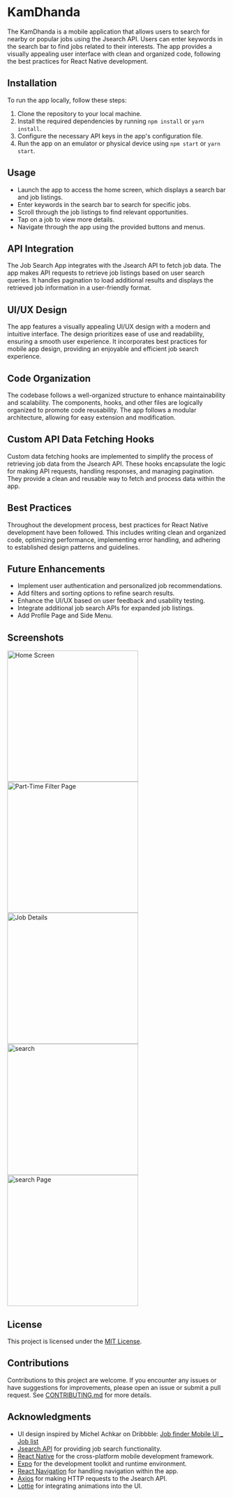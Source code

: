 # KamDhanda

The KamDhanda is a mobile application that allows users to search for nearby or popular jobs using the Jsearch API. Users can enter keywords in the search bar to find jobs related to their interests. The app provides a visually appealing user interface with clean and organized code, following the best practices for React Native development.

## Installation

To run the app locally, follow these steps:

1. Clone the repository to your local machine.
2. Install the required dependencies by running `npm install` or `yarn install`.
3. Configure the necessary API keys in the app's configuration file.
4. Run the app on an emulator or physical device using `npm start` or `yarn start`.

## Usage

- Launch the app to access the home screen, which displays a search bar and job listings.
- Enter keywords in the search bar to search for specific jobs.
- Scroll through the job listings to find relevant opportunities.
- Tap on a job to view more details.
- Navigate through the app using the provided buttons and menus.

## API Integration

The Job Search App integrates with the Jsearch API to fetch job data. The app makes API requests to retrieve job listings based on user search queries. It handles pagination to load additional results and displays the retrieved job information in a user-friendly format.

## UI/UX Design

The app features a visually appealing UI/UX design with a modern and intuitive interface. The design prioritizes ease of use and readability, ensuring a smooth user experience. It incorporates best practices for mobile app design, providing an enjoyable and efficient job search experience.

## Code Organization

The codebase follows a well-organized structure to enhance maintainability and scalability. The components, hooks, and other files are logically organized to promote code reusability. The app follows a modular architecture, allowing for easy extension and modification.

## Custom API Data Fetching Hooks

Custom data fetching hooks are implemented to simplify the process of retrieving job data from the Jsearch API. These hooks encapsulate the logic for making API requests, handling responses, and managing pagination. They provide a clean and reusable way to fetch and process data within the app.

## Best Practices

Throughout the development process, best practices for React Native development have been followed. This includes writing clean and organized code, optimizing performance, implementing error handling, and adhering to established design patterns and guidelines.

## Future Enhancements

- Implement user authentication and personalized job recommendations.
- Add filters and sorting options to refine search results.
- Enhance the UI/UX based on user feedback and usability testing.
- Integrate additional job search APIs for expanded job listings.
- Add Profile Page and Side Menu.

## Screenshots

<img src="https://github.com/tripti033/Job_search_app/assets/107789391/3fbdb3af-8f76-4b6e-82f2-3501587c9c85" alt="Home Screen" width="300" height="300">
<img src="https://github.com/tripti033/Job_search_app/assets/107789391/01a01f7a-530e-453b-a061-c825fe122ae3" alt="Part-Time Filter Page" width="300" height="300">
<img src="https://github.com/tripti033/Job_search_app/assets/107789391/257b1325-681b-405f-a8f5-1d34f8c609b1" alt="Job Details" width="300" height="300">
<img src="https://github.com/tripti033/Job_search_app/assets/107789391/78d9e08f-b5ef-4614-a417-3f6c5cebd100" alt="search" width="300" height="300">
<img src="https://github.com/tripti033/Job_search_app/assets/107789391/4e6924b3-907c-4ad1-9b93-f5fcb995c0e0" alt="search Page" width="300" height="300">


## License

This project is licensed under the [MIT License](LICENSE).

## Contributions

Contributions to this project are welcome. If you encounter any issues or have suggestions for improvements, please open an issue or submit a pull request. See [CONTRIBUTING.md](CONTRIBUTING.md) for more details.

## Acknowledgments
- UI design inspired by  Michel Achkar on Dribbble: [Job finder Mobile UI _ Job list]([link-to-design](https://dribbble.com/shots/11867493-Job-finder-Mobile-UI-Job-list))
- [Jsearch API](https://jsearch.io/) for providing job search functionality.
- [React Native](https://reactnative.dev/) for the cross-platform mobile development framework.
- [Expo](https://expo.io/) for the development toolkit and runtime environment.
- [React Navigation](https://reactnavigation.org/) for handling navigation within the app.
- [Axios](https://axios-http.com/) for making HTTP requests to the Jsearch API.
- [Lottie](https://airbnb.io/lottie/#/) for integrating animations into the UI.
